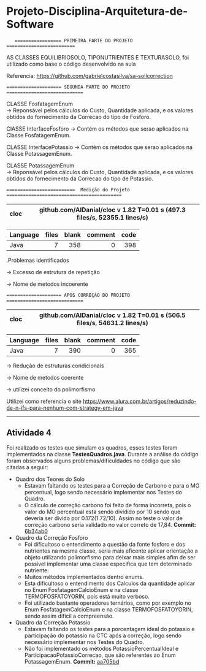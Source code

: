 # Projeto-Disciplina-Arquitetura-de-Software 


       ================= PRIMEIRA PARTE DO PROJETO ========================= 


AS CLASSES EQUILIBRIOSOLO, TIPONUTRIENTES E TEXTURASOLO, foi utilizado como base o código desenvolvido na aula

Referencia: https://github.com/gabrielcostasilva/sa-soilcorrection




    ==================== SEGUNDA PARTE DO PROJETO ============================

   CLASSE FosfatagemEnum  
  -> Reponsável pelos cálculos do Custo, Quantidade aplicada, e os valores obtidos do fornecimento da Correcao do tipo de Fosforo. 
  
  
   ClASSE InterfaceFosforo 
  -> Contém os métodos que serao aplicados na Classe FosfatagemEnum. 
  
  CLASSE InterfacePotassio 
    -> Contém os métodos que serao aplicados na Classe PotassagemEnum. 
    

  CLASSE PotassagemEnum  
  -> Reponsável pelos cálculos do Custo, Quantidade aplicada, e os valores obtidos do fornecimento da Correcao do tipo de Potassio. 
  
  
    =========================  Medição do Projeto ==========================================
  

cloc|github.com/AlDanial/cloc v 1.82  T=0.01 s (497.3 files/s, 52355.1 lines/s)
--- | ---

Language|files|blank|comment|code
:-------|-------:|-------:|-------:|-------:
Java|7|358|0|398

.Problemas identificados 

->  Excesso de estrutura de repetição

->  Nome de metodos incoerente


   
    ==================== APÓS CORREÇÃO DO PROJETO ============================
   

cloc|github.com/AlDanial/cloc v 1.82  T=0.01 s (506.5 files/s, 54631.2 lines/s)
--- | ---

Language|files|blank|comment|code
:-------|-------:|-------:|-------:|-------:
Java|7|390|0|365

-> Redução de estruturas condicionais 

-> Nome de metodos coerente 

-> utilizei conceito do polimorfismo

Utilizei como referencia o site https://www.alura.com.br/artigos/reduzindo-de-n-ifs-para-nenhum-com-strategy-em-java 


<hr width = 100%>
<h2>Atividade 4</h2>
<p>Foi realizado os testes que simulam os quadros, esses testes foram implementados na classe <strong>TestesQuadros.java</strong>. Durante a análise do código foram observados alguns problemas/dificuldades no código que são citadas a seguir: </p>
<ul>
  <li>
      Quadro dos Teores do Solo
      <ul>
            <li>Estavam faltando os testes para a Correção de Carbono e para o MO percentual, logo sendo necessário implementar nos Testes do Quadro.</li>
            <li>O cálculo de correção carbono foi feito de forma incorreta, pois o valor do MO percentual está sendo dividido por 10 sendo que deveria ser divido por 0.172(1.72/10). Assim no teste o valor de correção carbono seria validado no valor correto de 17,84. <strong>Commit:</strong> <a href = "https://github.com/cart1234/Projeto-Disciplina-Arquitetura-de-Software/commit/6b34ab07cb834a66ea2b6887a3825ceee7b1bbe2ee7b1bbe2">6b34ab0</a>
            </li>
      </ul>
  </li>
  <li>
      Quadro da Correção Fosforo
      <ul>
          <li>Foi dificultoso o entendimento a questão da fonte fosforo e dos nutrientes na mesma classe, seria mais eficente aplicar orientação a objeto utilizando polimorfismo para deixar mais simples afim de ser possivel implementar uma classe especifica que tem determinado nutriente.</li>
          <li>Muitos métodos implementados dentro enums.</li>
          <li>Esta dificultoso o entendimento dos Calculos da quantidade aplicar no Enum FosfatagemCalcioEnum e na classe TERMOFOSFATOYORIN, pois está muito verboso.</li>
          <li>Foi utilizado bastante operadores ternários, como por exemplo no Enum FosfatagemCalcioEnum e na classe TERMOFOSFATOYORIN, sendo assim dificil a compreensão.</li>
      </ul>
  </li>
  <li>
      Quadro da Correção Potassio
      <ul>
          <li>Estavam faltando os testes para a porcentagem ideal do potassio e participação do potassio na CTC após a correção, logo sendo necessário implementar nos Testes do Quadro.</li>
          <li>Não foi implementado os métodos PotassioPercentualIdeal e ParticipacaoPotassioCorrecao, que são referentes ao Enum PotassagemEnum. <strong>Commit:</strong>  <a href = "https://github.com/cart1234/Projeto-Disciplina-Arquitetura-de-Software/commit/aa705bd7292222923475552723284241f92c4ca9">aa705bd</a></li>
      </ul>
  </li>
</ul><br/>
